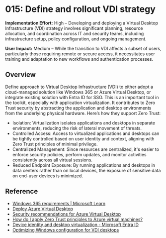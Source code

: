 # 015: Define and rollout VDI strategy

**Implementation Effort:** High – Developing and deploying a Virtual Desktop Infrastructure (VDI) strategy involves significant planning, resource allocation, and coordination across IT and security teams, including infrastructure setup, policy configuration, and ongoing management.

**User Impact:** Medium – While the transition to VDI affects a subset of users, particularly those requiring remote or secure access, it necessitates user training and adaptation to new workflows and authentication processes.

## Overview

Define approach to Virtual Desktop Infrastructure (VDI) to either adopt a cloud-managed solution like Windows 365 or Azure Virtual Desktop, or integrate existing solution with Entra ID for SSO. This is an important tool in the toolkit, especially with application virtualization. It contributes to Zero Trust security by abstracting the application and desktop environments from the underlying physical hardware. Here’s how they support Zero Trust:

* Isolation: Virtualization isolates applications and desktops in separate environments, reducing the risk of lateral movement of threats.
* Controlled Access: Access to virtualized applications and desktops can be tightly controlled based on user identity and context, aligning with Zero Trust principles of minimal privilege.
* Centralized Management: Since resources are centralized, it's easier to enforce security policies, perform updates, and monitor activities consistently across all virtual sessions.
* Reduced Endpoint Exposure: By running applications and desktops in data centers rather than on local devices, the exposure of sensitive data on end-user devices is minimized.

## Reference

* [Windows 365 requirements | Microsoft Learn](https://learn.microsoft.com/windows-365/enterprise/requirements?tabs=enterprise%2Cent#azure-active-directory-and-intune-requirements)
* [Deploy Azure Virtual Desktop](https://learn.microsoft.com/azure/virtual-desktop/deploy-azure-virtual-desktop)
* [Security recommendations for Azure Virtual Desktop](https://learn.microsoft.com/azure/virtual-desktop/security-recommendations)
* [How do I apply Zero Trust principles to Azure virtual machines?](https://learn.microsoft.com/security/zero-trust/azure-infrastructure-virtual-machines)
* [Device identity and desktop virtualization - Microsoft Entra ID](https://learn.microsoft.com/entra/identity/devices/howto-device-identity-virtual-desktop-infrastructure)
* [Optimizing Windows configuration for VDI desktops](https://learn.microsoft.com/windows-server/remote/remote-desktop-services/remote-desktop-services-vdi-optimize-configuration)


